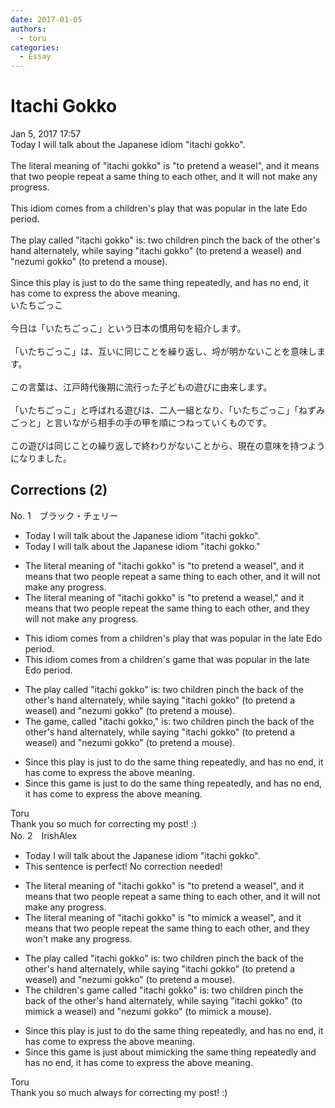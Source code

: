 ```yaml
---
date: 2017-01-05
authors:
  - toru
categories:
  - Essay
---
```


<h1 id="subject_show">Itachi Gokko</h1>
<div class="date">Jan 5, 2017 17:57</div>
<div id="post"><div id="body_show_ori">
Today I will talk about the Japanese idiom "itachi gokko".<br/><br/>The literal meaning of "itachi gokko" is "to pretend a weasel", and it means that two people repeat a same thing to each other, and it will not make any progress.<br/><br/>This idiom comes from a children's play that was popular in the late Edo period.<br/><br/>The play called "itachi gokko" is: two children pinch the back of the other's hand alternately, while saying "itachi gokko" (to pretend a weasel) and "nezumi gokko" (to pretend a mouse).<br/><br/>Since this play is just to do the same thing repeatedly, and has no end, it has come to express the above meaning.
</div></div>

<!-- more -->

<div id="post_ja"><div id="body_show_mo">
いたちごっこ<br/><br/>今日は「いたちごっこ」という日本の慣用句を紹介します。<br/><br/>「いたちごっこ」は、互いに同じことを繰り返し、埒が明かないことを意味します。<br/><br/>この言葉は、江戸時代後期に流行った子どもの遊びに由来します。<br/><br/>「いたちごっこ」と呼ばれる遊びは、二人一組となり、「いたちごっこ」「ねずみごっと」と言いながら相手の手の甲を順につねっていくものです。<br/><br/>この遊びは同じことの繰り返しで終わりがないことから、現在の意味を持つようになりました。
</div></div>

## Corrections (2)
<div id="block"><div class="first_name"> No. 1　<span class="just_name">ブラック・チェリー</span></div><div id="block2">
<ul class="correction_field">
<li class="incorrect">Today I will talk about the Japanese idiom "itachi gokko".</li>
<li class="corrected correct">
Today I will talk about the Japanese idiom "itachi gokko<span class="f_blue">.</span>"
</li>
</ul>
<ul class="correction_field">
<li class="incorrect">The literal meaning of "itachi gokko" is "to pretend a weasel", and it means that two people repeat a same thing to each other, and it will not make any progress.</li>
<li class="corrected correct">
The literal meaning of "itachi gokko" is "to pretend a weasel," and it means that two people repeat <span class="f_blue">the</span> same thing to each other, and <span class="f_blue">they</span> will not make any progress.
</li>
</ul>
<ul class="correction_field">
<li class="incorrect">This idiom comes from a children's play that was popular in the late Edo period.</li>
<li class="corrected correct">
This idiom comes from a children's <span class="f_blue">game</span> that was popular in the late Edo period.
</li>
</ul>
<ul class="correction_field">
<li class="incorrect">The play called "itachi gokko" is: two children pinch the back of the other's hand alternately, while saying "itachi gokko" (to pretend a weasel) and "nezumi gokko" (to pretend a mouse).</li>
<li class="corrected correct">
The <span class="f_blue">game</span>, called "itachi gokko," is: two children pinch the back of the other's hand alternately, while saying "itachi gokko" (to pretend a weasel) and "nezumi gokko" (to pretend a mouse).
</li>
</ul>
<ul class="correction_field">
<li class="incorrect">Since this play is just to do the same thing repeatedly, and has no end, it has come to express the above meaning.</li>
<li class="corrected correct">
Since this <span class="f_blue">game</span> is just to do the same thing repeatedly, and has no end, it has come to express the above meaning.
</li>
</ul>
</div><div class="name"><span class="just_name">Toru</span><br>
Thank you so much for correcting my post! :)
</div>
</div>
<div id="block"><div class="first_name"> No. 2　<span class="just_name">IrishAlex</span></div><div id="block2">
<ul class="correction_field">
<li class="incorrect">Today I will talk about the Japanese idiom "itachi gokko".</li>
<li class="corrected perfect">This sentence is perfect! No correction needed!</li>
</ul>
<ul class="correction_field">
<li class="incorrect">The literal meaning of "itachi gokko" is "to pretend a weasel", and it means that two people repeat a same thing to each other, and it will not make any progress.</li>
<li class="corrected correct">
The literal meaning of "itachi gokko" is "to <span class="f_blue">mimick</span> a weasel", and it means that two people repeat <span class="f_blue">the</span> same thing to each other, and <span class="f_blue">they won't </span>make any progress.
</li>
</ul>
<ul class="correction_field">
<li class="incorrect">The play called "itachi gokko" is: two children pinch the back of the other's hand alternately, while saying "itachi gokko" (to pretend a weasel) and "nezumi gokko" (to pretend a mouse).</li>
<li class="corrected correct">
The <span class="f_blue">children's game</span> called "itachi gokko" is: two children pinch the back of the other's hand alternately, while saying "itachi gokko" (to <span class="f_blue">mimick</span> a weasel) and "nezumi gokko" (to <span class="f_blue">mimick</span> a mouse).
</li>
</ul>
<ul class="correction_field">
<li class="incorrect">Since this play is just to do the same thing repeatedly, and has no end, it has come to express the above meaning.</li>
<li class="corrected correct">
Since this <span class="f_blue">game </span>is just <span class="f_blue">about mimicking </span>the same thing repeatedly and has no end, it has come to express the above meaning.
</li>
</ul>
</div><div class="name"><span class="just_name">Toru</span><br>
Thank you so much always for correcting my post! :)
</div>
</div>
